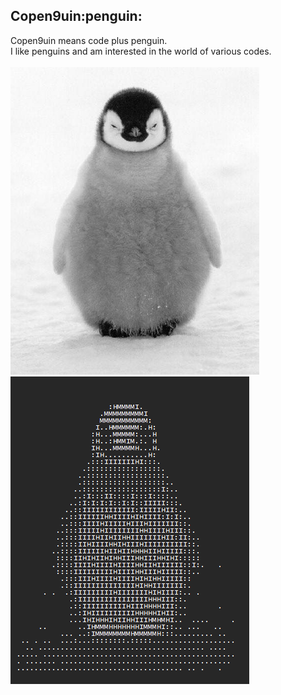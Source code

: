 
<h2>Copen9uin:penguin:</h2>
Copen9uin means code plus penguin.
<br>I like penguins and am interested in the world of various codes.
<br>
<br>

<div class="grid-image">
  <img alt="" src="https://github.com/copen9uin/copen9uin/blob/main/pe.jpg?raw=true" height="492" />
  <img alt="" src="https://github.com/copen9uin/copen9uin/blob/main/cope.png?raw=true" height="492" />
</div>
